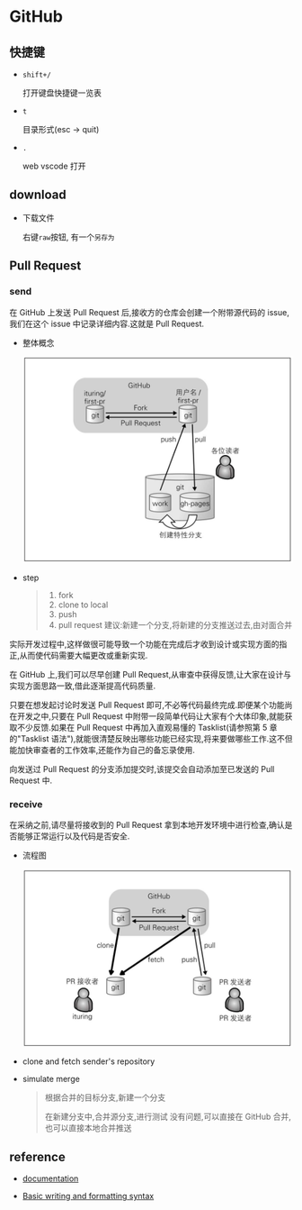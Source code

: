 # GitHub

## 快捷键

- `shift+/`

  打开键盘快捷键一览表

- `t`

  目录形式(esc -> quit)

- `.`

  web vscode 打开

## download

- 下载文件

  右键`raw`按钮, 有一个`另存为`

## Pull Request

### send

在 GitHub 上发送 Pull Request 后,接收方的仓库会创建一个附带源代码的 issue,我们在这个 issue 中记录详细内容.这就是 Pull Request.

- 整体概念

  ![](assets/send.jpg)

- step

  > 1. fork
  > 2. clone to local
  > 3. push
  > 4. pull request
  >    建议:新建一个分支,将新建的分支推送过去,由对面合并

实际开发过程中,这样做很可能导致一个功能在完成后才收到设计或实现方面的指正,从而使代码需要大幅更改或重新实现.

在 GitHub 上,我们可以尽早创建 Pull Request,从审查中获得反馈,让大家在设计与实现方面思路一致,借此逐渐提高代码质量.

只要在想发起讨论时发送 Pull Request 即可,不必等代码最终完成.即便某个功能尚在开发之中,只要在 Pull Request 中附带一段简单代码让大家有个大体印象,就能获取不少反馈.如果在 Pull Request 中再加入直观易懂的 Tasklist(请参照第 5 章的"Tasklist 语法"),就能很清楚反映出哪些功能已经实现,将来要做哪些工作.这不但能加快审查者的工作效率,还能作为自己的备忘录使用.

向发送过 Pull Request 的分支添加提交时,该提交会自动添加至已发送的 Pull Request 中.

### receive

在采纳之前,请尽量将接收到的 Pull Request 拿到本地开发环境中进行检查,确认是否能够正常运行以及代码是否安全.

- 流程图

  ![](assets/receive.jpg)

- clone and fetch sender's repository

- simulate merge

  > 根据合并的目标分支,新建一个分支
  >
  > 在新建分支中,合并源分支,进行测试
  > 没有问题,可以直接在 GitHub 合并,也可以直接本地合并推送

## reference

- [documentation](https://docs.github.com/categories/github-pages-basics/)

- [Basic writing and formatting syntax](https://docs.github.com/en/github/writing-on-github/getting-started-with-writing-and-formatting-on-github/basic-writing-and-formatting-syntax)
